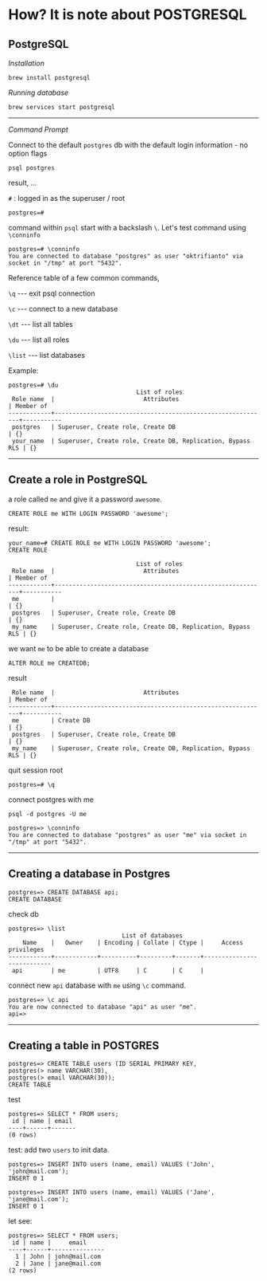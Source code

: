 
# How? It is note about POSTGRESQL

## PostgreSQL 

<em>Installation</em>

```
brew install postgresql
```

<em>Running database</em>

```
brew services start postgresql
```

---

<em>Command Prompt</em>

Connect to the default `postgres` db with the default login information - no option flags

```
psql postgres
```

result, ...

`#` : logged in as the superuser / root

```
postgres=# 
```

command within `psql` start with a backslash `\`. Let's test command using `\conninfo`


```
postgres=# \conninfo
You are connected to database "postgres" as user "oktrifianto" via socket in "/tmp" at port "5432".
```

Reference table of a few common commands, 

`\q`    --- exit psql connection

`\c`    --- connect to a new database

`\dt`   --- list all tables

`\du`   --- list all roles

`\list` --- list databases

Example:

```
postgres=# \du
                                    List of roles
 Role name  |                         Attributes                         | Member of 
------------+------------------------------------------------------------+-----------
 postgres   | Superuser, Create role, Create DB                          | {}
 your_name  | Superuser, Create role, Create DB, Replication, Bypass RLS | {}

```


---

## Create a role in PostgreSQL

a role called `me` and give it a password `awesome`.

```
CREATE ROLE me WITH LOGIN PASSWORD 'awesome';
```

result:
```
your_name=# CREATE ROLE me WITH LOGIN PASSWORD 'awesome';
CREATE ROLE
```



```
                                    List of roles
 Role name  |                         Attributes                         | Member of 
------------+------------------------------------------------------------+-----------
 me         |                                                            | {}
 postgres   | Superuser, Create role, Create DB                          | {}
 my_name    | Superuser, Create role, Create DB, Replication, Bypass RLS | {}
```

we want `me` to be able to create a database

```
ALTER ROLE me CREATEDB;
```

result
```
 Role name  |                         Attributes                         | Member of 
------------+------------------------------------------------------------+-----------
 me         | Create DB                                                  | {}
 postgres   | Superuser, Create role, Create DB                          | {}
 my_name    | Superuser, Create role, Create DB, Replication, Bypass RLS | {}
```

quit session root

```
postgres=# \q
```


connect postgres with me

```
psql -d postgres -U me

postgres=> \conninfo
You are connected to database "postgres" as user "me" via socket in "/tmp" at port "5432".
```

---

## Creating a database in Postgres

```
postgres=> CREATE DATABASE api;
CREATE DATABASE
```

check db

```
postgres=> \list
                                List of databases
    Name    |   Owner    | Encoding | Collate | Ctype |     Access privileges     
------------+------------+----------+---------+-------+---------------------------
 api        | me         | UTF8     | C       | C     | 

```

connect new `api` database with `me` using `\c` command.

```
postgres=> \c api
You are now connected to database "api" as user "me".
api=> 
```

---

## Creating a table in POSTGRES

```
postgres=> CREATE TABLE users (ID SERIAL PRIMARY KEY,
postgres(> name VARCHAR(30),
postgres(> email VARCHAR(30));
CREATE TABLE
```

test 

```
postgres=> SELECT * FROM users;
 id | name | email 
----+------+-------
(0 rows)
```

test: add two `users` to init data.

```
postgres=> INSERT INTO users (name, email) VALUES ('John', 'john@mail.com');
INSERT 0 1

postgres=> INSERT INTO users (name, email) VALUES ('Jane', 'jane@mail.com');
INSERT 0 1

```

let see:

```
postgres=> SELECT * FROM users;
 id | name |     email     
----+------+---------------
  1 | John | john@mail.com
  2 | Jane | jane@mail.com
(2 rows)
```